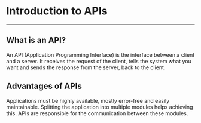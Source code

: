 # Introduction to APIs
---

## What is an API?

An API (Application Programming Interface) is the interface between a client and a server. It receives the request of the client, tells the system what you want and sends the response from the server, back to the client.


## Advantages of APIs

Applications must be highly available, mostly error-free and easily maintainable. Splitting the application into multiple modules helps achieving this. APIs are responsible for the communication between these modules. 